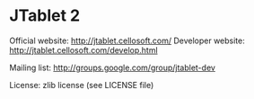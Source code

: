 JTablet 2
=========

Official website: http://jtablet.cellosoft.com/
Developer website: http://jtablet.cellosoft.com/develop.html

Mailing list: http://groups.google.com/group/jtablet-dev

License: zlib license (see LICENSE file)